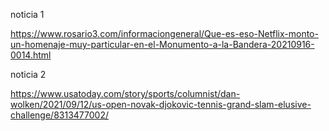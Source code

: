 
noticia 1

https://www.rosario3.com/informaciongeneral/Que-es-eso-Netflix-monto-un-homenaje-muy-particular-en-el-Monumento-a-la-Bandera-20210916-0014.html

noticia 2

https://www.usatoday.com/story/sports/columnist/dan-wolken/2021/09/12/us-open-novak-djokovic-tennis-grand-slam-elusive-challenge/8313477002/

